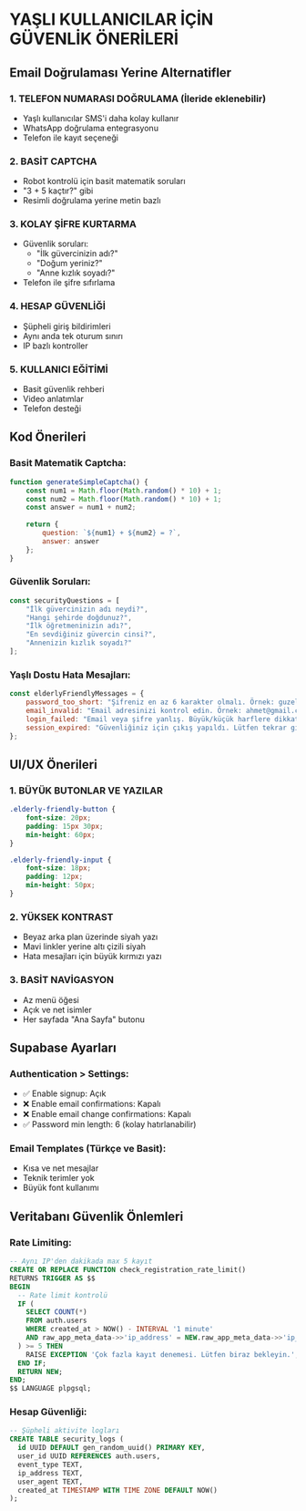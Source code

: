 # YAŞLI KULLANICILAR İÇİN GÜVENLİK ÖNERİLERİ

## Email Doğrulaması Yerine Alternatifler

### 1. **TELEFON NUMARASI DOĞRULAMA (İleride eklenebilir)**
- Yaşlı kullanıcılar SMS'i daha kolay kullanır
- WhatsApp doğrulama entegrasyonu
- Telefon ile kayıt seçeneği

### 2. **BASİT CAPTCHA**
- Robot kontrolü için basit matematik soruları
- "3 + 5 kaçtır?" gibi
- Resimli doğrulama yerine metin bazlı

### 3. **KOLAY ŞİFRE KURTARMA**
- Güvenlik soruları:
  - "İlk güvercinizin adı?"
  - "Doğum yeriniz?"
  - "Anne kızlık soyadı?"
- Telefon ile şifre sıfırlama

### 4. **HESAP GÜVENLİĞİ**
- Şüpheli giriş bildirimleri
- Aynı anda tek oturum sınırı
- IP bazlı kontroller

### 5. **KULLANICI EĞİTİMİ**
- Basit güvenlik rehberi
- Video anlatımlar
- Telefon desteği

## Kod Önerileri

### Basit Matematik Captcha:
```javascript
function generateSimpleCaptcha() {
    const num1 = Math.floor(Math.random() * 10) + 1;
    const num2 = Math.floor(Math.random() * 10) + 1;
    const answer = num1 + num2;
    
    return {
        question: `${num1} + ${num2} = ?`,
        answer: answer
    };
}
```

### Güvenlik Soruları:
```javascript
const securityQuestions = [
    "İlk güvercinizin adı neydi?",
    "Hangi şehirde doğdunuz?",
    "İlk öğretmeninizin adı?",
    "En sevdiğiniz güvercin cinsi?",
    "Annenizin kızlık soyadı?"
];
```

### Yaşlı Dostu Hata Mesajları:
```javascript
const elderlyFriendlyMessages = {
    password_too_short: "Şifreniz en az 6 karakter olmalı. Örnek: guzel123",
    email_invalid: "Email adresinizi kontrol edin. Örnek: ahmet@gmail.com",
    login_failed: "Email veya şifre yanlış. Büyük/küçük harflere dikkat edin.",
    session_expired: "Güvenliğiniz için çıkış yapıldı. Lütfen tekrar giriş yapın."
};
```

## UI/UX Önerileri

### 1. **BÜYÜK BUTONLAR VE YAZILAR**
```css
.elderly-friendly-button {
    font-size: 20px;
    padding: 15px 30px;
    min-height: 60px;
}

.elderly-friendly-input {
    font-size: 18px;
    padding: 12px;
    min-height: 50px;
}
```

### 2. **YÜKSEK KONTRAST**
- Beyaz arka plan üzerinde siyah yazı
- Mavi linkler yerine altı çizili siyah
- Hata mesajları için büyük kırmızı yazı

### 3. **BASİT NAVİGASYON**
- Az menü öğesi
- Açık ve net isimler
- Her sayfada "Ana Sayfa" butonu

## Supabase Ayarları

### Authentication > Settings:
- ✅ Enable signup: Açık
- ❌ Enable email confirmations: Kapalı
- ❌ Enable email change confirmations: Kapalı
- ✅ Password min length: 6 (kolay hatırlanabilir)

### Email Templates (Türkçe ve Basit):
- Kısa ve net mesajlar
- Teknik terimler yok
- Büyük font kullanımı

## Veritabanı Güvenlik Önlemleri

### Rate Limiting:
```sql
-- Aynı IP'den dakikada max 5 kayıt
CREATE OR REPLACE FUNCTION check_registration_rate_limit()
RETURNS TRIGGER AS $$
BEGIN
  -- Rate limit kontrolü
  IF (
    SELECT COUNT(*) 
    FROM auth.users 
    WHERE created_at > NOW() - INTERVAL '1 minute'
    AND raw_app_meta_data->>'ip_address' = NEW.raw_app_meta_data->>'ip_address'
  ) >= 5 THEN
    RAISE EXCEPTION 'Çok fazla kayıt denemesi. Lütfen biraz bekleyin.';
  END IF;
  RETURN NEW;
END;
$$ LANGUAGE plpgsql;
```

### Hesap Güvenliği:
```sql
-- Şüpheli aktivite logları
CREATE TABLE security_logs (
  id UUID DEFAULT gen_random_uuid() PRIMARY KEY,
  user_id UUID REFERENCES auth.users,
  event_type TEXT,
  ip_address TEXT,
  user_agent TEXT,
  created_at TIMESTAMP WITH TIME ZONE DEFAULT NOW()
);
```